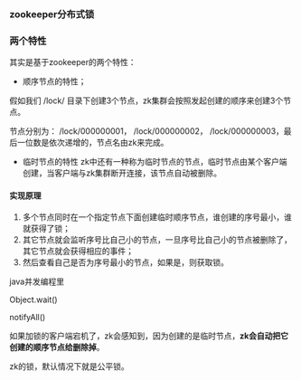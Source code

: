 ### zookeeper分布式锁

### 两个特性

其实是基于zookeeper的两个特性：

- 顺序节点的特性；

假如我们 /lock/ 目录下创建3个节点，zk集群会按照发起创建的顺序来创建3个节点。

节点分别为： /lock/000000001， /lock/000000002， /lock/000000003，最后一位数是依次递增的，节点名由zk来完成。

- 临时节点的特性
  zk中还有一种称为临时节点的节点，临时节点由某个客户端创建，当客户端与zk集群断开连接，该节点自动被删除。

#### 实现原理

1. 多个节点同时在一个指定节点下面创建临时顺序节点，谁创建的序号最小，谁就获得了锁；
2. 其它节点就会监听序号比自己小的节点，一旦序号比自己小的节点被删除了，其它节点就会获得相应的事件；
3. 然后查看自己是否为序号最小的节点，如果是，则获取锁。

java并发编程里

Object.wait()

notifyAll()

如果加锁的客户端宕机了，zk会感知到，因为创建的是临时节点，**zk会自动把它创建的顺序节点给删除掉**。

zk的锁，默认情况下就是公平锁。


